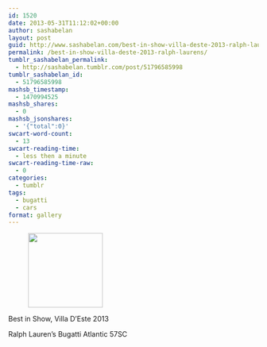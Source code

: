 ```yaml
---
id: 1520
date: 2013-05-31T11:12:02+00:00
author: sashabelan
layout: post
guid: http://www.sashabelan.com/best-in-show-villa-deste-2013-ralph-laurens/
permalink: /best-in-show-villa-deste-2013-ralph-laurens/
tumblr_sashabelan_permalink:
  - http://sashabelan.tumblr.com/post/51796585998
tumblr_sashabelan_id:
  - 51796585998
mashsb_timestamp:
  - 1470994525
mashsb_shares:
  - 0
mashsb_jsonshares:
  - '{"total":0}'
swcart-word-count:
  - 13
swcart-reading-time:
  - less then a minute
swcart-reading-time-raw:
  - 0
categories:
  - tumblr
tags:
  - bugatti
  - cars
format: gallery
---
```

<div id='gallery-417' class='gallery galleryid-1520 gallery-columns-3 gallery-size-thumbnail'>
  <figure class='gallery-item'> 
  
  <div class='gallery-icon landscape'>
    <a href='http://www.sashabelan.ru/best-in-show-villa-deste-2013-ralph-laurens/attachment/1521/'><img width="150" height="150" src="http://www.sashabelan.ru/wp-content/uploads/2013/05/tumblr_mnnts22Kl01qarj97o1_1280-150x150.jpg" class="attachment-thumbnail size-thumbnail" alt="" /></a>
  </div></figure>
</div>

Best in Show, Villa D’Este 2013
  
Ralph Lauren’s Bugatti Atlantic 57SC